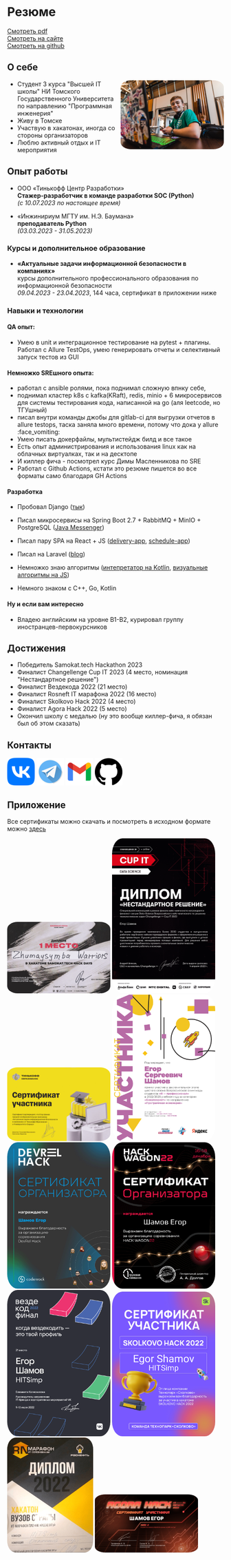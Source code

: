 # Резюме
[Смотреть pdf](https://shameoff.ru/cv.pdf)  
[Смотреть на сайте](https://shameoff.ru/)  
[Смотреть на github](https://github.com/shameoff/CV)

## О себе
<img src="resources/img/myphoto.jpg" alt= “myphoto.jpg” width="240" style="float: right; border-radius:10%">

* Студент 3 курса "Высшей IT школы" НИ Томского Государственного Университета по направлению "Программная инженерия"
* Живу в Томске
* Участвую в хакатонах, иногда со стороны организаторов
* Люблю активный отдых и IT мероприятия

## Опыт работы
* ООО «Тинькофф Центр Разработки»  
**Стажер-разработчик в команде разработки SOC (Python)**  
*(с 10.07.2023 по настоящее время)*


* «Инжинириум МГТУ им. Н.Э. Баумана»  
**преподаватель Python**  
*(03.03.2023 - 31.05.2023)*


### Курсы и дополнительное образование
* **«Актуальные задачи информационной безопасности в компаниях»**  
курсы дополнительного профессионального образования по информационной безопасности  
*09.04.2023 - 23.04.2023*, 144 часа, сертификат в приложении ниже

### Навыки и технологии

#### QA опыт:
* Умею в unit и интеграционное тестирование на pytest + плагины.  
Работал с Allure TestOps, умею генерировать отчеты и селективный запуск тестов из GUI   

#### Немножко SREшного опыта:
* работал с ansible ролями, пока поднимал сложную впнку себе,
* поднимал кластер k8s с kafka(KRaft), redis, minio + 6 микросервисов для системы тестирования кода, написанной на go (аля leetcode, но ТГУшный)
* писал внутри команды джобы для gitlab-ci для выгрузки отчетов в allure testops, таска заняла много времени, потому что дока у allure :face_vomiting:
* Умею писать докерфайлы, мультистейдж билд и все такое
* Есть опыт администрирования и использования linux как на облачных виртуалках, так и на десктопе
* И киллер фича - посмотрел курс Димы Масленникова по SRE
* Работал с Github Actions, кстати это резюме пишется во все форматы само благодаря GH Actions

#### Разработка
* Пробовал Django ([тык](https://github.com/shameoff/CommunicationsAPI))

* Писал микросервисы на Spring Boot 2.7 + RabbitMQ + MinIO + PostgreSQL
([Java Messenger](https://github.com/shameoff/Messenger_SpringLab))

* Писал пару SPA на React + JS
([delivery-app](https://github.com/shameoff/Delivery.Kushats), [schedule-app](https://gitlab.com/outoftimeinc/frontend/outoftimefrontend))

* Писал на Laravel
([blog](https://github.com/shameoff/blogAPI))

* Немножко знаю алгоритмы
([интепретатор на Kotlin](https://github.com/shameoff/Interpreter), 
[визуальные алгоритмы на JS](https://github.com/shameoff/HITs-6-module-Interesting-Algorithms))

* Немного знаком с C++, Go, Kotlin 

#### Ну и если вам интересно
* Владею английским на уровне B1-B2, курировал группу иностранцев-первокурсников

## Достижения
* Победитель Samokat.tech Hackathon 2023
* Финалист Changellenge Cup IT 2023 (4 место, номинация "Нестандартное решение")
* Финалист Вездекода 2022 (21 место)
* Финалист Rosneft IT марафона 2022 (16 место)
* Финалист Skolkovo Hack 2022 (4 место)
* Финалист Agora Hack 2022 (5 место)
* Окончил школу с медалью (ну это вообще киллер-фича, я обязан был об этом сказать)  

## Контакты
<a href="https://vk.com/shameoff" rel="id138729111">![vk Егор Шамов](resources/img/icons/vk.png)</a>
<a href="https://t.me/shameoff" rel="@shameoff">![tg @shameoff](resources/img/icons/tg.png)</a>
<a href="mailto:shameoff16@gmail.com" rel="eshamov030316@gmail.com">![eshamov030316@gmail.com](resources/img/icons/gmail.png)</a>
<a href="https://github.com/shameoff" rel="shameoff github">![tg @shameoff](resources/img/icons/github.png)</a>


## Приложение
Все сертификаты можно скачать и посмотреть в исходном формате можно [здесь](https://github.com/shameoff/CV/tree/main/img/certificates) 
<!-- Тут обязательно нужна пустая строка, иначе структура PDF будет работать неправильно -->

<img src="resources/img/certificates/Samokat.tech_Zhumaysymba_Warriors.png" alt= "certificate" width="240" style="border-radius:10%">
<img src="resources/img/certificates/Changellenge unusual solve Certificate.png" alt= "certificate" width="240" style="border-radius:10%">
<img src="resources/img/certificates/Tinkoff Certificate.png" alt= "certificate" width="240" style="border-radius:10%">
<img src="resources/img/certificates/YaProfi2023.png" alt= "certificate" width="240" style="border-radius:10%">
<img src="resources/img/certificates/DevRelOrganizer.png" alt= "certificate" width="240" style="border-radius:10%">
<img src="resources/img/certificates/HackWagonOrganizer.png" alt= "certificate" width="240" style="border-radius:10%">
<img src="resources/img/certificates/HITSimp_Egor_Shamov.png" alt= "certificate" width="240" style="border-radius:10%">
<img src="resources/img/certificates/SkolkovoHack2022.png" alt= "certificate" width="240" style="border-radius:10%">
<img src="resources/img/certificates/RosneftMarathon.png" alt= "certificate" width="200" style="border-radius:10%">
<img src="resources/img/certificates/AgoraHack2022.png" alt= "certificate" width="240" style="border-radius:10%">